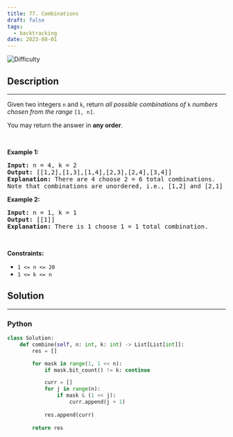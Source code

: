 ```yaml
---
title: 77. Combinations
draft: false
tags: 
  - backtracking
date: 2023-08-01
---
```


![Difficulty](https://img.shields.io/badge/Difficulty-Medium-blue.svg)

## Description

---
<p>Given two integers <code>n</code> and <code>k</code>, return <em>all possible combinations of</em> <code>k</code> <em>numbers chosen from the range</em> <code>[1, n]</code>.</p>

<p>You may return the answer in <strong>any order</strong>.</p>

<p>&nbsp;</p>
<p><strong class="example">Example 1:</strong></p>

<pre>
<strong>Input:</strong> n = 4, k = 2
<strong>Output:</strong> [[1,2],[1,3],[1,4],[2,3],[2,4],[3,4]]
<strong>Explanation:</strong> There are 4 choose 2 = 6 total combinations.
Note that combinations are unordered, i.e., [1,2] and [2,1] are considered to be the same combination.
</pre>

<p><strong class="example">Example 2:</strong></p>

<pre>
<strong>Input:</strong> n = 1, k = 1
<strong>Output:</strong> [[1]]
<strong>Explanation:</strong> There is 1 choose 1 = 1 total combination.
</pre>

<p>&nbsp;</p>
<p><strong>Constraints:</strong></p>

<ul>
	<li><code>1 &lt;= n &lt;= 20</code></li>
	<li><code>1 &lt;= k &lt;= n</code></li>
</ul>


## Solution

---
### Python
``` py title='combinations'
class Solution:
    def combine(self, n: int, k: int) -> List[List[int]]:
        res = []

        for mask in range(1, 1 << n):
            if mask.bit_count() != k: continue

            curr = []
            for j in range(n):
                if mask & (1 << j):
                    curr.append(j + 1)
            
            res.append(curr)
        
        return res

```

